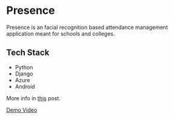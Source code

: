 # Presence
Presence is an facial recognition based attendance management application meant for schools and colleges.

## Tech Stack

 - Python
 - Django
 - Azure
 - Android

More info in [this](https://www.linkedin.com/pulse/presence-modern-ai-powered-approach-attendance-system-surampudi/) post.

[Demo Video](https://www.youtube.com/watch?v=ArWHtbPsmVs&t=12s)
